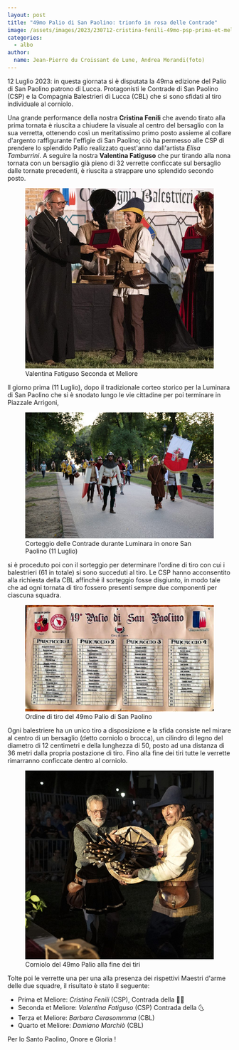 ```yaml
---
layout: post
title: "49mo Palio di San Paolino: trionfo in rosa delle Contrade"
image: /assets/images/2023/230712-cristina-fenili-49mo-psp-prima-et-meliore.jpg
categories: 
  - albo
author:
  name: Jean-Pierre du Croissant de Lune, Andrea Morandi(foto)
---
```


12 Luglio 2023: in questa giornata si è disputata la 49ma edizione del Palio di San Paolino patrono di Lucca.
Protagonisti le Contrade di San Paolino (CSP) e la Compagnia Balestrieri di Lucca (CBL) che si sono sfidati al tiro individuale al corniolo.

<!-- more -->

Una grande performance della nostra **Cristina Fenili** che avendo tirato alla prima tornata è riuscita a chiudere la visuale al centro del bersaglio con la sua verretta, ottenendo così un meritatissimo primo posto assieme al collare d'argento raffigurante l'effigie di San Paolino; ciò ha permesso alle CSP di prendere lo splendido Palio realizzato quest'anno dall'artista *Elisa Tamburrini*.
A seguire la nostra **Valentina Fatiguso** che pur tirando alla nona tornata con un bersaglio già pieno di 32 verrette conficcate sul bersaglio dalle tornate precedenti, è riuscita a strappare uno splendido secondo posto.

<figure class="align-center">
    <img src="/assets/images/2023/230712-valentina-fatiguso-49mo-psp-seconda-et-meliore.jpg" alt="49mo palio san paolino valentina fatiguso seconda et meliore">
  <figcaption>Valentina Fatiguso Seconda et Meliore</figcaption>
</figure>

Il giorno prima (11 Luglio), dopo il tradizionale corteo storico per la Luminara di San Paolino che si è snodato lungo le vie cittadine per poi terminare in Piazzale Arrigoni,

<figure class="align-center">
    <img src="/assets/images/2023/230711-csp-luminara-sp-2023.jpg" alt="corteggio delle contrade durante luminara san paolino 2023">
  <figcaption>Corteggio delle Contrade durante Luminara in onore San Paolino (11 Luglio)</figcaption>
</figure>

si è proceduto poi con il sorteggio per determinare l'ordine di tiro con cui i balestrieri (61 in totale) si sono succeduti al tiro.
Le CSP hanno acconsentito alla richiesta della CBL affinché il sorteggio fosse disgiunto, in modo tale che ad ogni tornata di tiro fossero presenti sempre due componenti per ciascuna squadra.

<figure class="align-center">
    <img src="/assets/images/2023/230712-49mo-psp-ordine-tiro.jpg" alt="49mo palio san paolino ordine di tiro">
  <figcaption>Ordine di tiro del 49mo Palio di San Paolino</figcaption>
</figure>

Ogni balestriere ha un unico tiro a disposizione e la sfida consiste nel mirare al centro di un bersaglio (detto corniolo o brocca), un cilindro di legno del diametro di 12 centimetri e della lunghezza di 50, posto ad una distanza di 36 metri dalla propria postazione di tiro. Fino alla fine dei tiri tutte le verrette rimarranno conficcate dentro al corniolo.

<figure class="align-center">
    <img src="/assets/images/2023/230712-49mo-psp-corniolo.jpg" alt="49mo palio san paolino corniolo alla fine dei tiri">
  <figcaption>Corniolo del 49mo Palio alla fine dei tiri</figcaption>
</figure>

Tolte poi le verrette una per una alla presenza dei rispettivi Maestri d'arme delle due squadre, il risultato è stato il seguente:

* Prima et Meliore: *Cristina Fenili* (CSP), Contrada della 🧜‍♀️
* Seconda et Meliore: *Valentina Fatiguso* (CSP) Contrada della 🌜
* Terza et Meliore: *Barbara Cerasommma* (CBL)
* Quarto et Meliore: *Damiano Marchiò* (CBL)

Per lo Santo Paolino, Onore e Gloria !

